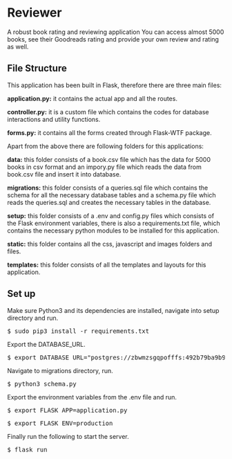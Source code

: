 <h1>Reviewer</h1>

<p>A robust book rating and reviewing application
You can access almost 5000 books, see their Goodreads rating and provide your own review and rating as well.</p>


<h2>File Structure</h2>
<p>This application has been built in Flask, therefore there are three main files:</p> 

<p><b>application.py:</b> it contains the actual app and all the routes.</p>
<p><b>controller.py:</b> it is a custom file which contains the codes for database interactions and utility functions.</p>
<p><b>forms.py:</b> it contains all the forms created through Flask-WTF package.</p>
<p>Apart from the above there are following folders for this applications:</p>
<p><b>data:</b> this folder consists of a book.csv file which has the data for 5000 books in csv format and an impory.py file which reads the data from book.csv file and insert it into database.</p>
<p><b>migrations:</b> this folder consists of a queries.sql file which contains the schema for all the necessary database tables and a schema.py file which reads the queries.sql and creates the necessary tables in the database.</p>
<p><b>setup:</b> this folder consists of a .env and config.py files which consists of the Flask environment variables, there is also a requirements.txt file, which contains the necessary python modules to be installed for this application.</p>
<p><b>static:</b> this folder contains all the css, javascript and images folders and files.</p>
<p><b>templates:</b> this folder consists of all the templates and layouts for this application.</p>


<h2>Set up</h2>

<p>Make sure Python3 and its dependencies are installed, navigate into setup directory and run.</p>
<pre>$ sudo pip3 install -r requirements.txt</pre>
<p>Export the DATABASE_URL.</p>
<pre>$ export DATABASE_URL="postgres://zbwmzsgqpofffs:492b79ba9b9503a860ae37b110cad4ac9aa64a83e9ab163c3d4acc87feb40dcc@ec2-3-222-150-253.compute-1.amazonaws.com:5432/d98iacqrfka3q5"</pre>
<p>Navigate to migrations directory, run.</p>
<pre>$ python3 schema.py</pre>
<p>Export the environment variables from the .env file and run.</p>
<pre>$ export FLASK_APP=application.py</pre>
<pre>$ export FLASK_ENV=production</pre>
<p>Finally run the following to start the server.<p>
<pre>$ flask run</pre>